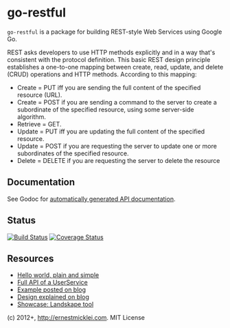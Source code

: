 go-restful
==========

`go-restful` is a package for building REST-style Web Services using Google Go.

REST asks developers to use HTTP methods explicitly and in a way that's consistent with the protocol definition. This basic REST design principle establishes a one-to-one mapping between create, read, update, and delete (CRUD) operations and HTTP methods. According to this mapping:

- Create = PUT iff you are sending the full content of the specified resource (URL).
- Create = POST if you are sending a command to the server to create a subordinate of the specified resource, using some server-side algorithm.
- Retrieve = GET.
- Update = PUT iff you are updating the full content of the specified resource.
- Update = POST if you are requesting the server to update one or more subordinates of the specified resource.
- Delete = DELETE if you are requesting the server to delete the resource
    

## Documentation

See Godoc for [automatically generated API documentation](http://godoc.org/github.com/emicklei/go-restful).


## Status

[![Build Status](https://drone.io/github.com/emicklei/go-restful/status.png)](https://drone.io/github.com/emicklei/go-restful/latest)
[![Coverage Status](https://coveralls.io/repos/jmcvetta/go-restful/badge.png?branch=master)](https://coveralls.io/r/jmcvetta/go-restful?branch=master)


## Resources

- [Hello world, plain and simple](https://github.com/emicklei/go-restful/tree/master/examples/restful-hello-world.go)  
- [Full API of a UserService](https://github.com/emicklei/go-restful/tree/master/examples/restful-user-service.go) 
- [Example posted on blog](http://ernestmicklei.com/2012/11/24/go-restful-first-working-example/)
- [Design explained on blog](http://ernestmicklei.com/2012/11/11/go-restful-api-design/)
- [Showcase: Landskape tool](https://github.com/emicklei/landskape)


(c) 2012+, http://ernestmicklei.com. MIT License

